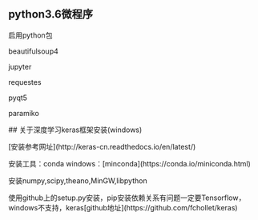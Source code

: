 ﻿## python3.6微程序
<p>启用python包</p>
<p>beautifulsoup4</p>
<p>jupyter</p>
<p>requestes</p>
<p>pyqt5</p>
<p>paramiko</p>
## 关于深度学习keras框架安装(windows)
<p>[安装参考网址](http://keras-cn.readthedocs.io/en/latest/)</p>
<p>安装工具：conda windows：[minconda](https://conda.io/miniconda.html)</p>
<p>安装numpy,scipy,theano,MinGW,libpython</p>
<p>使用github上的setup.py安装，pip安装依赖关系有问题一定要Tensorflow，windows不支持，keras[github地址](https://github.com/fchollet/keras)</p>